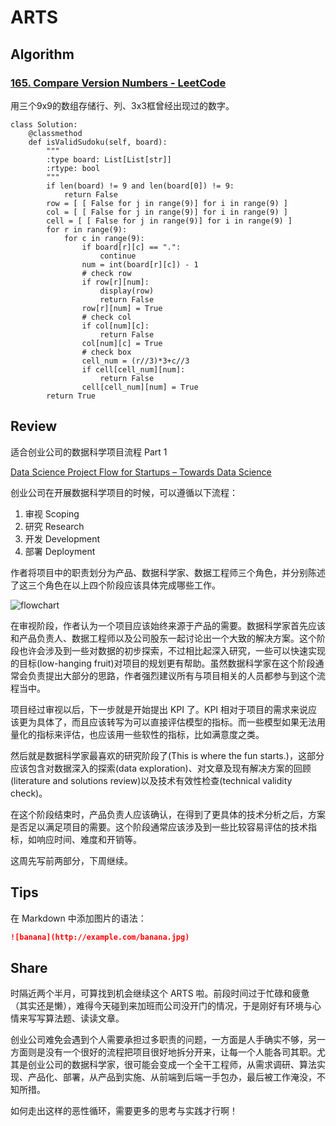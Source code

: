 # ARTS

## Algorithm

### [165. Compare Version Numbers - LeetCode][1]
[1]: https://leetcode.com/problems/compare-version-numbers/

用三个9x9的数组存储行、列、3x3框曾经出现过的数字。

```Python3
class Solution:
    @classmethod
    def isValidSudoku(self, board):
        """
        :type board: List[List[str]]
        :rtype: bool
        """
        if len(board) != 9 and len(board[0]) != 9:
            return False
        row = [ [ False for j in range(9)] for i in range(9) ]
        col = [ [ False for j in range(9)] for i in range(9) ]
        cell = [ [ False for j in range(9)] for i in range(9) ]
        for r in range(9):
            for c in range(9):
                if board[r][c] == ".":
                    continue
                num = int(board[r][c]) - 1
                # check row
                if row[r][num]:
                    display(row)
                    return False
                row[r][num] = True
                # check col
                if col[num][c]:
                    return False
                col[num][c] = True
                # check box
                cell_num = (r//3)*3+c//3
                if cell[cell_num][num]:
                    return False
                cell[cell_num][num] = True
        return True
```

## Review

适合创业公司的数据科学项目流程 Part 1

[Data Science Project Flow for Startups – Towards Data Science][2]

[2]: [https://towardsdatascience.com/data-science-project-flow-for-startups-282a93d4508d]

创业公司在开展数据科学项目的时候，可以遵循以下流程：

1. 审视 Scoping
2. 研究 Research
3. 开发 Development
4. 部署 Deployment

作者将项目中的职责划分为产品、数据科学家、数据工程师三个角色，并分别陈述了这三个角色在以上四个阶段应该具体完成哪些工作。

![flowchart](https://cdn-images-1.medium.com/max/1600/1*fBNC1lqYSdM6bjMxxr56Tw.png)

在审视阶段，作者认为一个项目应该始终来源于产品的需要。数据科学家首先应该和产品负责人、数据工程师以及公司股东一起讨论出一个大致的解决方案。这个阶段也许会涉及到一些对数据的初步探索，不过相比起深入研究，一些可以快速实现的目标(low-hanging fruit)对项目的规划更有帮助。虽然数据科学家在这个阶段通常会负责提出大部分的思路，作者强烈建议所有与项目相关的人员都参与到这个流程当中。

项目经过审视以后，下一步就是开始提出 KPI 了。KPI 相对于项目的需求来说应该更为具体了，而且应该转写为可以直接评估模型的指标。而一些模型如果无法用量化的指标来评估，也应该用一些软性的指标，比如满意度之类。

然后就是数据科学家最喜欢的研究阶段了(This is where the fun starts.)，这部分应该包含对数据深入的探索(data exploration)、对文章及现有解决方案的回顾(literature and solutions review)以及技术有效性检查(technical validity check)。

在这个阶段结束时，产品负责人应该确认，在得到了更具体的技术分析之后，方案是否足以满足项目的需要。这个阶段通常应该涉及到一些比较容易评估的技术指标，如响应时间、难度和开销等。

这周先写前两部分，下周继续。

## Tips

在 Markdown 中添加图片的语法：

```Markdown
![banana](http://example.com/banana.jpg)
```

## Share

时隔近两个半月，可算找到机会继续这个 ARTS 啦。前段时间过于忙碌和疲惫（其实还是懒），难得今天碰到来加班而公司没开门的情况，于是刚好有环境与心情来写写算法题、读读文章。

创业公司难免会遇到个人需要承担过多职责的问题，一方面是人手确实不够，另一方面则是没有一个很好的流程把项目很好地拆分开来，让每一个人能各司其职。尤其是创业公司的数据科学家，很可能会变成一个全干工程师，从需求调研、算法实现、产品化、部署，从产品到实施、从前端到后端一手包办，最后被工作淹没，不知所措。

如何走出这样的恶性循环，需要更多的思考与实践才行啊！
